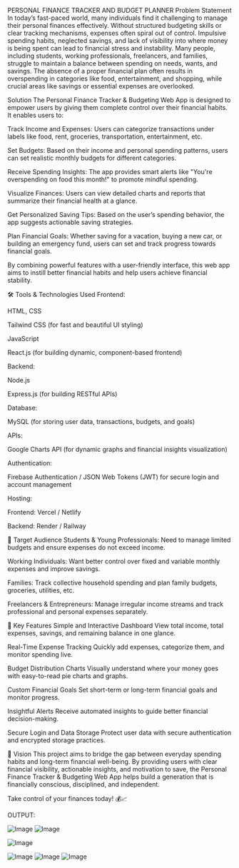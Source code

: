 PERSONAL FINANCE TRACKER AND BUDGET PLANNER
Problem Statement
In today’s fast-paced world, many individuals find it challenging to manage their personal finances effectively. Without structured budgeting skills or clear tracking mechanisms, expenses often spiral out of control. Impulsive spending habits, neglected savings, and lack of visibility into where money is being spent can lead to financial stress and instability. Many people, including students, working professionals, freelancers, and families, struggle to maintain a balance between spending on needs, wants, and savings. The absence of a proper financial plan often results in overspending in categories like food, entertainment, and shopping, while crucial areas like savings or essential expenses are overlooked.

Solution
The Personal Finance Tracker & Budgeting Web App is designed to empower users by giving them complete control over their financial habits. It enables users to:

Track Income and Expenses: Users can categorize transactions under labels like food, rent, groceries, transportation, entertainment, etc.

Set Budgets: Based on their income and personal spending patterns, users can set realistic monthly budgets for different categories.

Receive Spending Insights: The app provides smart alerts like "You're overspending on food this month!" to promote mindful spending.

Visualize Finances: Users can view detailed charts and reports that summarize their financial health at a glance.

Get Personalized Saving Tips: Based on the user’s spending behavior, the app suggests actionable saving strategies.

Plan Financial Goals: Whether saving for a vacation, buying a new car, or building an emergency fund, users can set and track progress towards financial goals.

By combining powerful features with a user-friendly interface, this web app aims to instill better financial habits and help users achieve financial stability.

🛠 Tools & Technologies Used
Frontend:

HTML, CSS

Tailwind CSS (for fast and beautiful UI styling)

JavaScript

React.js (for building dynamic, component-based frontend)

Backend:

Node.js

Express.js (for building RESTful APIs)

Database:

MySQL (for storing user data, transactions, budgets, and goals)

APIs:

Google Charts API (for dynamic graphs and financial insights visualization)

Authentication:

Firebase Authentication / JSON Web Tokens (JWT) for secure login and account management

Hosting:

Frontend: Vercel / Netlify

Backend: Render / Railway

🎯 Target Audience
Students & Young Professionals:
Need to manage limited budgets and ensure expenses do not exceed income.

Working Individuals:
Want better control over fixed and variable monthly expenses and improve savings.

Families:
Track collective household spending and plan family budgets, groceries, utilities, etc.

Freelancers & Entrepreneurs:
Manage irregular income streams and track professional and personal expenses separately.

🚀 Key Features
Simple and Interactive Dashboard
View total income, total expenses, savings, and remaining balance in one glance.

Real-Time Expense Tracking
Quickly add expenses, categorize them, and monitor spending live.

Budget Distribution Charts
Visually understand where your money goes with easy-to-read pie charts and graphs.

Custom Financial Goals
Set short-term or long-term financial goals and monitor progress.

Insightful Alerts
Receive automated insights to guide better financial decision-making.

Secure Login and Data Storage
Protect user data with secure authentication and encrypted storage practices.

🌟 Vision
This project aims to bridge the gap between everyday spending habits and long-term financial well-being. By providing users with clear financial visibility, actionable insights, and motivation to save, the Personal Finance Tracker & Budgeting Web App helps build a generation that is financially conscious, disciplined, and independent.

Take control of your finances today! 💰📈

OUTPUT:

![Image](https://github.com/user-attachments/assets/5f250e2a-4e63-4666-9a9c-ec0d95b4e24e)
![Image](https://github.com/user-attachments/assets/4ec4280f-ed22-47e8-a809-2c6338a3f7ff)

![Image](https://github.com/user-attachments/assets/edf75913-fb37-418c-a30f-09c39c0e83ff)

![Image](https://github.com/user-attachments/assets/03dd2d20-da40-4def-b258-2daeb5d8726d)
![Image](https://github.com/user-attachments/assets/18f134d2-241c-4408-8e17-103242261bcf)
![Image](https://github.com/user-attachments/assets/ed16031e-d3b7-41bd-956d-a20b66d8c7b2)
